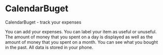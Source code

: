 # CalendarBuget

CalendarBuget - track your expenses

You can add your expenses. You can label your item as useful or unuseful. The amount of money that you spent on a day is displayed as well as the amount of money that you spent on a month. You can see what you bought in the past. All data is stored in your phone.
